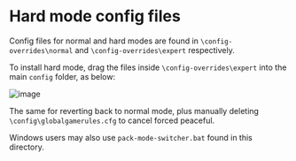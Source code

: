 # Hard mode config files
Config files for normal and hard modes are found in `\config-overrides\normal` and `\config-overrides\expert` respectively.

To install hard mode, drag the files inside `\config-overrides\expert` into the main `config` folder, as below:

![image](https://user-images.githubusercontent.com/61507029/168111281-65006a94-4b4d-4255-aca1-1f5039eec705.png)

The same for reverting back to normal mode, plus manually deleting `\config\globalgamerules.cfg` to cancel forced peaceful.

Windows users may also use `pack-mode-switcher.bat` found in this directory.
